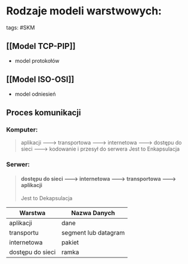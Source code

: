# Rodzaje modeli warstwowych:
tags: #SKM
 ## [[Model TCP-PIP]] 
 - model protokołów
 ## [[Model ISO-OSI]]
 - model odniesień

## Proces komunikacji
### Komputer:
>aplikacji ---> transportowa ---> internetowa ---> dostępu do sieci ---> kodowanie i przesył do serwera
>Jest to Enkapsulacja

### Serwer:
>#### dostępu do sieci ---> internetowa ---> transportowa ---> aplikacji
>Jest to Dekapsulacja


| Warstwa          | Nazwa Danych         |
| ---------------- | -------------------- |
| aplikacji        | dane                 |
| transportu       | segment lub datagram |
| internetowa      | pakiet               |
| dostępu do sieci | ramka                |

